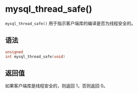 mysql_thread_safe() 
========================================

`mysql_thread_safe()` 用于指示客户端库的编译是否为线程安全的。

语法 
-----------------------

```c
unsigned
int mysql_thread_safe(void)
```



返回值 
------------------------

如果客户端库是线程安全的，则返回 1，否则返回 0。
